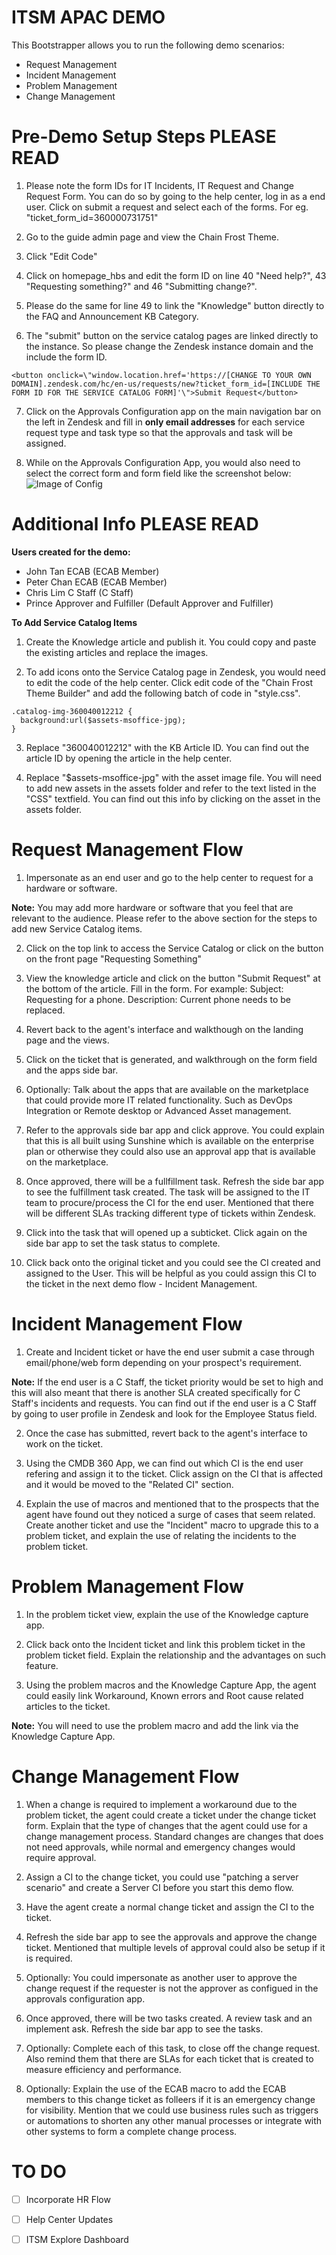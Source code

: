 # **ITSM APAC DEMO**
This Bootstrapper allows you to run the following demo scenarios:
- Request Management
- Incident Management
- Problem Management
- Change Management

# **Pre-Demo Setup Steps PLEASE READ**
1. Please note the form IDs for IT Incidents, IT Request and Change Request Form. You can do so by going to the help center, log in as a end user. Click on submit a request and select each of the forms. For eg. "ticket_form_id=360000731751"

2. Go to the guide admin page and view the Chain Frost Theme.

3. Click "Edit Code"

4. Click on homepage_hbs and edit the form ID on line 40 "Need help?", 43 "Requesting something?" and 46 "Submitting change?". 

5. Please do the same for line 49 to link the "Knowledge" button directly to the FAQ and Announcement KB Category.

6. The "submit" button on the service catalog pages are linked directly to the instance. So please change the Zendesk instance domain and the include the form ID. 

```
<button onclick=\"window.location.href='https://[CHANGE TO YOUR OWN DOMAIN].zendesk.com/hc/en-us/requests/new?ticket_form_id=[INCLUDE THE FORM ID FOR THE SERVICE CATALOG FORM]'\">Submit Request</button>
```

7. Click on the Approvals Configuration app on the main navigation bar on the left in Zendesk and fill in **only email addresses** for each service request type and task type so that the approvals and task will be assigned. 

8. While on the Approvals Configuration App, you would also need to select the correct form and form field like the screenshot below:
![Image of Config](https://i.ibb.co/Ns5WcFb/11111.png)

# **Additional Info PLEASE READ**

**Users created for the demo:**

- John Tan ECAB (ECAB Member)
- Peter Chan ECAB (ECAB Member)
- Chris Lim C Staff (C Staff)
- Prince Approver and Fulfiller (Default Approver and Fulfiller)

**To Add Service Catalog Items**

1. Create the Knowledge article and publish it. You could copy and paste the existing articles and replace the images.

2. To add icons onto the Service Catalog page in Zendesk, you would need to edit the code of the help center. Click edit code of the "Chain Frost Theme Builder" and add the following batch of code in "style.css".

```
.catalog-img-360040012212 {
  background:url($assets-msoffice-jpg);
}
```

3. Replace "360040012212" with the KB Article ID. You can find out the article ID by opening the article in the help center.

4. Replace "$assets-msoffice-jpg" with the asset image file. You will need to add new assets in the assets folder and refer to the text listed in the "CSS" textfield. You can find out this info by clicking on the asset in the assets folder.

# Request Management Flow 
1. Impersonate as an end user and go to the help center to request for a hardware or software.

**Note:** You may add more hardware or software that you feel that are relevant to the audience. Please refer to the above section for the steps to add new Service Catalog items.

2. Click on the top link to access the Service Catalog or click on the button on the front page "Requesting Something"

3. View the knowledge article and click on the button "Submit Request" at the bottom of the article. Fill in the form. For example: Subject: Requesting for a phone. Description: Current phone needs to be replaced.

4. Revert back to the agent's interface and walkthough on the landing page and the views.

5. Click on the ticket that is generated, and walkthrough on the form field and the apps side bar.

6. Optionally: Talk about the apps that are available on the marketplace that could provide more IT related functionality. Such as DevOps Integration or Remote desktop or Advanced Asset management.

7. Refer to the approvals side bar app and click approve. You could explain that this is all built using Sunshine which is available on the enterprise plan or otherwise they could also use an approval app that is available on the marketplace.

8. Once approved, there will be a fullfillment task. Refresh the side bar app to see the fulfillment task created. The task  will be assigned to the IT team to procure/process the CI for the end user. Mentioned that there will be different SLAs tracking different type of tickets within Zendesk.

9. Click into the task that will opened up a subticket. Click again on the side bar app to set the task status to complete. 

10. Click back onto the original ticket and you could see the CI created and assigned to the User. This will be helpful as you could assign this CI to the ticket in the next demo flow - Incident Management.

# Incident Management Flow
1. Create and Incident ticket or have the end user submit a case through email/phone/web form depending on your prospect's requirement.

**Note:** If the end user is a C Staff, the ticket priority would be set to high and this will also meant that there is another SLA created specifically for C Staff's incidents and requests. You can find out if the end user is a C Staff by going to user profile in Zendesk and look for the Employee Status field. 

2. Once the case has submitted, revert back to the agent's interface to work on the ticket.

3. Using the CMDB 360 App, we can find out which CI is the end user refering and assign it to the ticket. Click assign on the CI that is affected and it would be moved to the "Related CI" section.

4. Explain the use of macros and mentioned that to the prospects that the agent have found out they noticed a surge of cases that seem related. Create another ticket and use the "Incident" macro to upgrade this to a problem ticket, and explain the use of relating the incidents to the problem ticket.

# Problem Management Flow
1. In the problem ticket view, explain the use of the Knowledge capture app.

2. Click back onto the Incident ticket and link this problem ticket in the problem ticket field. Explain the relationship and the advantages on such feature.

3. Using the problem macros and the Knowledge Capture App, the agent could easily link Workaround, Known errors and Root cause related articles to the ticket.

**Note:** You will need to use the problem macro and add the link via the Knowledge Capture App.

# Change Management Flow
1. When a change is required to implement a workaround due to the problem ticket, the agent could create a ticket under the change ticket form. Explain that the type of changes that the agent could use for a change management process. Standard changes are changes that does not need approvals, while normal and emergency changes would require approval.

2. Assign a CI to the change ticket, you could use "patching a server scenario" and create a Server CI before you start this demo flow.

3. Have the agent create a normal change ticket and assign the CI to the ticket.

4. Refresh the side bar app to see the approvals and approve the change ticket. Mentioned that multiple levels of approval could also be setup if it is required.

5. Optionally: You could impersonate as another user to approve the change request if the requester is not the approver as configued in the approvals configuration app.

6. Once approved, there will be two tasks created. A review task and an implement ask. Refresh the side bar app to see the tasks.

7. Optionally: Complete each of this task, to close off the change request. Also remind them that there are SLAs for each ticket that is created to measure efficiency and performance.

8. Optionally: Explain the use of the ECAB macro to add the ECAB members to this change ticket as folleers if it is an emergency change for visibility. Mention that we could use business rules such as triggers or automations to shorten any other manual processes or integrate with other systems to form a complete change process.

# TO DO
- [ ] Incorporate HR Flow
- [ ] Help Center Updates
- [ ] ITSM Explore Dashboard


